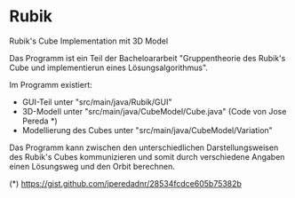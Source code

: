 # Rubik
Rubik's Cube Implementation mit 3D Model

Das Programm ist ein Teil der Bacheloararbeit "Gruppentheorie des Rubik's Cube und implementierun eines Lösungsalgorithmus".

Im Programm existiert:  
* GUI-Teil unter "src/main/java/Rubik/GUI"
* 3D-Modell unter "src/main/java/CubeModel/Cube.java" (Code von Jose Pereda *)
* Modellierung des Cubes unter "src/main/java/CubeModel/Variation"

Das Programm kann zwischen den unterschiedlichen Darstellungsweisen des Rubik's Cubes kommunizieren und somit durch verschiedene Angaben einen Lösungsweg und den Orbit berechnen.



(*) https://gist.github.com/jperedadnr/28534fcdce605b75382b
